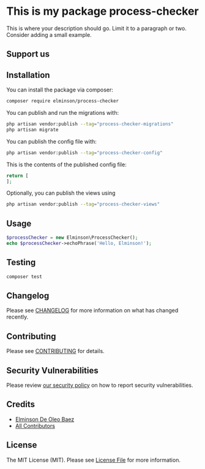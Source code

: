 # This is my package process-checker

This is where your description should go. Limit it to a paragraph or two. Consider adding a small example.

## Support us

## Installation

You can install the package via composer:

```bash
composer require elminson/process-checker
```

You can publish and run the migrations with:

```bash
php artisan vendor:publish --tag="process-checker-migrations"
php artisan migrate
```

You can publish the config file with:

```bash
php artisan vendor:publish --tag="process-checker-config"
```

This is the contents of the published config file:

```php
return [
];
```

Optionally, you can publish the views using

```bash
php artisan vendor:publish --tag="process-checker-views"
```

## Usage

```php
$processChecker = new Elminson\ProcessChecker();
echo $processChecker->echoPhrase('Hello, Elminson!');
```

## Testing

```bash
composer test
```

## Changelog

Please see [CHANGELOG](CHANGELOG.md) for more information on what has changed recently.

## Contributing

Please see [CONTRIBUTING](CONTRIBUTING.md) for details.

## Security Vulnerabilities

Please review [our security policy](../../security/policy) on how to report security vulnerabilities.

## Credits

- [Elminson De Oleo Baez](https://github.com/elminson)
- [All Contributors](../../contributors)

## License

The MIT License (MIT). Please see [License File](LICENSE.md) for more information.
